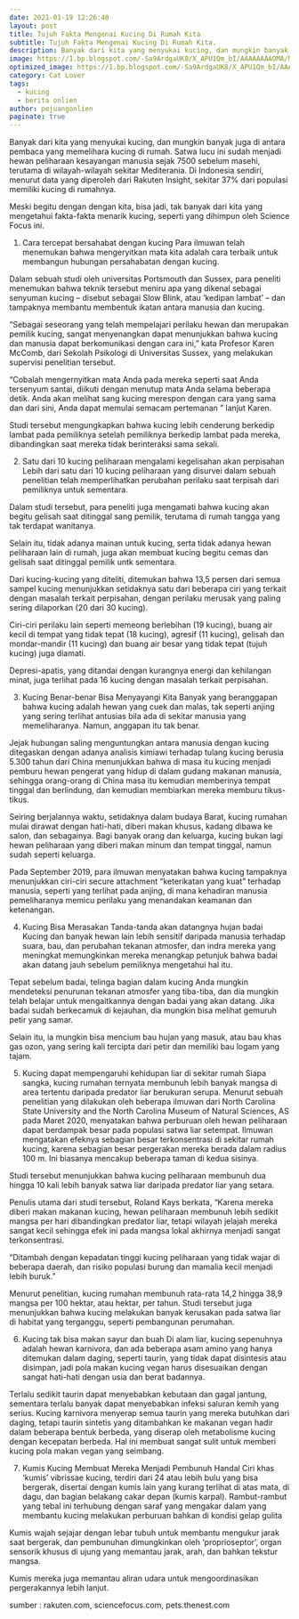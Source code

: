 ```yaml
---
date: 2021-01-19 12:26:40
layout: post
title: Tujuh Fakta Mengenai Kucing Di Rumah Kita
subtitle: Tujuh Fakta Mengenai Kucing Di Rumah Kita.
description: Banyak dari kita yang menyukai kucing, dan mungkin banyak juga di antara pembaca yang memelihara kucing di rumah. Satwa lucu ini sudah menjadi hewan peliharaan kesayangan manusia sejak 7500 sebelum.
image: https://1.bp.blogspot.com/-Sa9ArdgaUK8/X_APU1Qm_bI/AAAAAAAAOMA/MLROrBEk7vsxlFrLfgL97ryVs-A9LKcFQCLcBGAsYHQ/w320-h195/kucing.jpg
optimized_image: https://1.bp.blogspot.com/-Sa9ArdgaUK8/X_APU1Qm_bI/AAAAAAAAOMA/MLROrBEk7vsxlFrLfgL97ryVs-A9LKcFQCLcBGAsYHQ/w320-h195/kucing.jpg
category: Cat Lover
tags:
  - kucing
  - berita onlien
author: pejuangonlien
paginate: true
--- 
```


Banyak dari kita yang menyukai kucing, dan mungkin banyak juga di antara pembaca yang memelihara kucing di rumah. Satwa lucu ini sudah menjadi hewan peliharaan kesayangan manusia sejak 7500 sebelum masehi, terutama di wilayah-wilayah sekitar Mediterania. Di Indonesia sendiri, menurut data yang diperoleh dari Rakuten Insight, sekitar 37% dari populasi memiliki kucing di rumahnya.

Meski begitu dengan dengan kita, bisa jadi, tak banyak dari kita yang mengetahui fakta-fakta menarik kucing, seperti yang dihimpun oleh Science Focus ini.

 

1. Cara tercepat bersahabat dengan kucing
Para ilmuwan telah menemukan bahwa mengeryitkan mata kita adalah cara terbaik untuk membangun hubungan persahabatan dengan kucing.

Dalam sebuah studi oleh universitas Portsmouth dan Sussex, para peneliti menemukan bahwa teknik tersebut meniru apa yang dikenal sebagai senyuman kucing – disebut sebagai Slow Blink, atau ‘kedipan lambat’ – dan tampaknya membantu membentuk ikatan antara manusia dan kucing.

“Sebagai seseorang yang telah mempelajari perilaku hewan dan merupakan pemilik kucing, sangat menyenangkan dapat menunjukkan bahwa kucing dan manusia dapat berkomunikasi dengan cara ini,” kata Profesor Karen McComb, dari Sekolah Psikologi di Universitas Sussex, yang melakukan supervisi penelitian tersebut.

“Cobalah mengernyitkan mata Anda pada mereka seperti saat Anda tersenyum santai, diikuti dengan menutup mata Anda selama beberapa detik. Anda akan melihat sang kucing merespon  dengan cara yang sama dan dari sini,  Anda dapat memulai semacam pertemanan ” lanjut Karen.

Studi tersebut mengungkapkan bahwa kucing lebih cenderung berkedip lambat pada pemiliknya setelah pemiliknya berkedip lambat pada mereka, dibandingkan saat mereka tidak berinteraksi sama sekali.

2. Satu dari 10 kucing peliharaan mengalami kegelisahan akan perpisahan
Lebih dari satu dari 10 kucing peliharaan yang disurvei dalam sebuah penelitian telah memperlihatkan perubahan perilaku saat terpisah dari pemiliknya untuk sementara.

Dalam studi tersebut, para peneliti juga mengamati bahwa kucing akan begitu gelisah saat ditinggal sang pemilik, terutama di rumah tangga yang tak terdapat wanitanya.

Selain itu, tidak adanya mainan untuk kucing, serta tidak adanya hewan peliharaan lain di rumah, juga akan membuat kucing begitu cemas dan gelisah saat ditinggal pemilik untk sementara.

Dari kucing-kucing yang diteliti, ditemukan bahwa 13,5 persen dari semua sampel kucing menunjukkan setidaknya satu dari beberapa ciri yang terkait dengan masalah terkait perpisahan, dengan perilaku merusak yang paling sering dilaporkan (20 dari 30 kucing).

Ciri-ciri perilaku lain seperti memeong berlebihan (19 kucing), buang air kecil di tempat yang tidak tepat (18 kucing), agresif (11 kucing), gelisah dan mondar-mandir (11 kucing) dan buang air besar yang tidak tepat (tujuh kucing) juga diamati.

Depresi-apatis, yang ditandai dengan kurangnya energi dan kehilangan minat, juga terlihat pada 16 kucing dengan masalah terkait perpisahan.

3. Kucing Benar-benar Bisa Menyayangi Kita
Banyak yang beranggapan bahwa kucing adalah hewan yang cuek dan malas, tak seperti anjing yang sering terlihat antusias bila ada di sekitar manusia yang memeliharanya. Namun, anggapan itu tak benar.

Jejak hubungan saling menguntungkan antara manusia dengan kucing ditegaskan dengan adanya analisis kimiawi terhadap tulang kucing berusia 5.300 tahun dari China menunjukkan bahwa di masa itu kucing menjadi pemburu hewan pengerat yang hidup di dalam gudang makanan manusia, sehingga orang-orang di China masa itu kemudian memberinya tempat tinggal dan berlindung, dan kemudian membiarkan mereka memburu tikus-tikus.

Seiring berjalannya waktu, setidaknya dalam budaya Barat, kucing rumahan mulai dirawat dengan hati-hati, diberi makan khusus, kadang dibawa ke salon, dan sebagainya.  Bagi banyak orang dan keluarga, kucing bukan lagi hewan peliharaan yang diberi makan minum dan tempat tinggal, namun sudah seperti keluarga.

Pada September 2019, para ilmuwan menyatakan bahwa kucing tampaknya menunjukkan ciri-ciri secure attachment “keterikatan yang  kuat” terhadap manusia, seperti yang terlihat pada anjing, di mana kehadiran manusia pemeliharanya memicu perilaku yang menandakan keamanan dan ketenangan.

4. Kucing Bisa Merasakan Tanda-tanda akan datangnya hujan badai
Kucing dan banyak hewan lain lebih sensitif daripada manusia terhadap suara, bau, dan perubahan tekanan atmosfer, dan indra mereka yang meningkat memungkinkan mereka menangkap petunjuk bahwa badai akan datang jauh sebelum pemiliknya mengetahui hal itu.

Tepat sebelum badai, telinga bagian dalam kucing Anda mungkin mendeteksi penurunan tekanan atmosfer yang tiba-tiba, dan dia mungkin telah belajar untuk mengaitkannya dengan badai yang akan datang. Jika badai sudah berkecamuk di kejauhan, dia mungkin bisa melihat gemuruh petir yang samar.

Selain itu, ia mungkin bisa mencium bau hujan yang masuk, atau bau khas gas ozon, yang sering kali tercipta dari petir dan memiliki bau logam yang tajam.

5. Kucing dapat mempengaruhi kehidupan liar di sekitar rumah
Siapa sangka, kucing rumahan ternyata membunuh lebih banyak mangsa di area tertentu daripada predator liar berukuran serupa. Menurut sebuah penelitian yang dilakukan oleh beberapa ilmuwan dari North Carolina State University and the North Carolina Museum of Natural Sciences, AS pada Maret 2020, menyatakan bahwa perburuan oleh hewan peliharaan dapat berdampak besar pada populasi satwa liar setempat. Ilmuwan mengatakan efeknya sebagian besar terkonsentrasi di sekitar rumah kucing, karena sebagian besar pergerakan mereka berada dalam radius 100 m. Ini biasanya mencakup beberapa taman di kedua sisinya.

Studi tersebut menunjukkan bahwa kucing peliharaan membunuh dua hingga 10 kali lebih banyak satwa liar daripada predator liar yang setara.

Penulis utama dari studi tersebut, Roland Kays berkata, “Karena mereka diberi makan makanan kucing, hewan peliharaan membunuh lebih sedikit mangsa per hari dibandingkan predator liar, tetapi wilayah jelajah mereka sangat kecil sehingga efek ini pada mangsa lokal akhirnya menjadi sangat terkonsentrasi.

“Ditambah dengan kepadatan tinggi kucing peliharaan yang tidak wajar di beberapa daerah, dan risiko populasi burung dan mamalia kecil menjadi lebih buruk.”

Menurut penelitian, kucing rumahan membunuh rata-rata 14,2 hingga 38,9 mangsa per 100 hektar, atau hektar, per tahun. Studi tersebut juga menunjukkan bahwa kucing melakukan banyak kerusakan pada satwa liar di habitat yang terganggu, seperti pembangunan perumahan.

6. Kucing tak bisa makan sayur dan buah
Di alam liar, kucing sepenuhnya adalah hewan karnivora, dan ada beberapa asam amino yang hanya ditemukan dalam daging, seperti taurin, yang tidak dapat disintesis atau disimpan, jadi pola makan kucing vegan harus disesuaikan dengan sangat hati-hati dengan usia dan berat badannya.

Terlalu sedikit taurin dapat menyebabkan kebutaan dan gagal jantung, sementara terlalu banyak dapat menyebabkan infeksi saluran kemih yang serius. Kucing karnivora menyerap semua taurin yang mereka butuhkan dari daging, tetapi taurin sintetis yang ditambahkan ke makanan vegan hadir dalam beberapa bentuk berbeda, yang diserap oleh metabolisme kucing dengan kecepatan berbeda. Hal ini membuat sangat sulit untuk memberi kucing pola makan vegan yang seimbang.

7. Kumis Kucing Membuat Mereka Menjadi Pembunuh Handal
Ciri khas ‘kumis’ vibrissae kucing, terdiri dari 24 atau lebih bulu yang bisa bergerak, disertai dengan kumis lain yang kurang terlihat di atas mata, di dagu, dan bagian belakang cakar depan (kumis karpal). Rambut-rambut yang tebal ini terhubung dengan saraf yang mengakar dalam yang membantu kucing melakukan perburuan bahkan di kondisi gelap gulita

Kumis wajah sejajar dengan lebar tubuh untuk membantu mengukur jarak saat bergerak, dan pembunuhan dimungkinkan oleh ‘proprioseptor’, organ sensorik khusus di ujung yang memantau jarak, arah, dan bahkan tekstur mangsa.

Kumis mereka juga memantau aliran udara untuk mengoordinasikan pergerakannya lebih lanjut.

sumber :   rakuten.com, sciencefocus.com, pets.thenest.com
